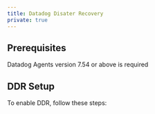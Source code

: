 ```yaml
---
title: Datadog Disater Recovery
private: true
---
```


## Prerequisites 

Datadog Agents version 7.54 or above is required

## DDR Setup 
To enable DDR, follow these steps:
